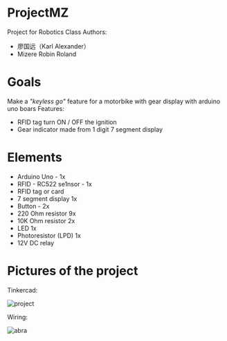 # ProjectMZ 
Project for Robotics Class
Authors:
  - 廖国远（Karl Alexander）
  - Mizere Robin Roland

# Goals
Make a _"keyless go"_ feature for a motorbike with gear display with arduino uno boars
Features:
- RFID tag turn ON / OFF the ignition
- Gear indicator made from 1 digit 7 segment display

# Elements
- Arduino Uno - 1x
- RFID - RC522 se1nsor - 1x
- RFID tag or card
- 7 segment display 1x
- Button - 2x
- 220 Ohm resistor 9x
- 10K Ohm resistor 2x
- LED 1x
- Photoresistor (LPD) 1x
- 12V DC relay
# Pictures of the project
Tinkercad:

![project](https://github.com/MizereRobin/ProjectMZ/assets/145005391/4d7699a8-7a85-45d5-aeac-54b43f795b5f)

Wiring:


![abra](https://github.com/MizereRobin/ProjectMZ/assets/145005391/eaf00e64-cfad-4169-b709-575211537e12)

